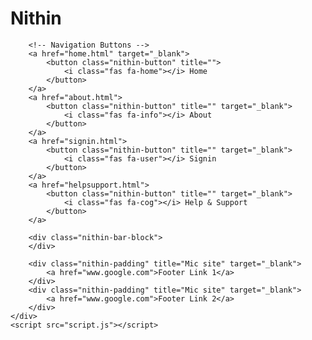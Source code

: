 <!DOCTYPE html>
<html lang="en">
<head>
    <meta charset="UTF-8">
    <meta name="viewport" content="width=device-width, initial-scale=1.0">
    <title>NithinsWebPageBroooo</title>
    <link rel="stylesheet" href="style.css">
    <link rel="JavaScript" href="script.js">
</head>
<body>
    <style>
            body {
                background-image: url('micmain.jpg');
            }
    </style>
    <div class="nithin-sidebar">
        <div class="nithin-container">
            <div class="nithin-wide" title="My web site"><h1>Nithin</h1></div>
        </div>

        <!-- Navigation Buttons -->
        <a href="home.html" target="_blank">
            <button class="nithin-button" title="">
                <i class="fas fa-home"></i> Home
            </button>
        </a>
        <a href="about.html">
            <button class="nithin-button" title="" target="_blank">
                <i class="fas fa-info"></i> About
            </button>
        </a>
        <a href="signin.html">
            <button class="nithin-button" title="" target="_blank">
                <i class="fas fa-user"></i> Signin
            </button>
        </a>
        <a href="helpsupport.html">
            <button class="nithin-button" title="" target="_blank">
                <i class="fas fa-cog"></i> Help & Support
            </button>
        </a>

        <div class="nithin-bar-block">
        </div>

        <div class="nithin-padding" title="Mic site" target="_blank">
            <a href="www.google.com">Footer Link 1</a>
        </div>
        <div class="nithin-padding" title="Mic site" target="_blank">
            <a href="www.google.com">Footer Link 2</a>
        </div>
    </div>
    <script src="script.js"></script>
</body>
</html>
